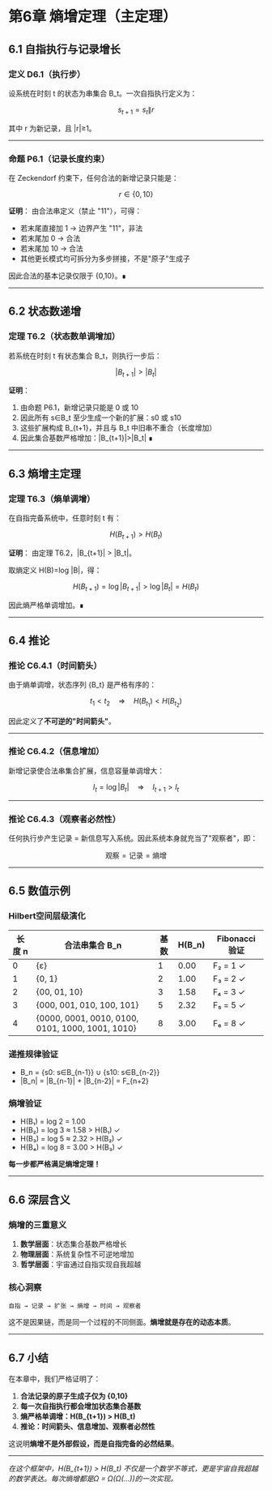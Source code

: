 # 第6章 熵增定理（主定理）

## 6.1 自指执行与记录增长

### 定义 D6.1（执行步）
设系统在时刻 t 的状态为串集合 B_t。一次自指执行定义为：

```math
s_{t+1} = s_t \| r
```

其中 r 为新记录，且 |r|≥1。

---

### 命题 P6.1（记录长度约束）
在 Zeckendorf 约束下，任何合法的新增记录只能是：

```math
r \in \{0, 10\}
```

**证明**：
由合法串定义（禁止 "11"），可得：
- 若末尾直接加 1 → 边界产生 "11"，非法
- 若末尾加 0 → 合法
- 若末尾加 10 → 合法  
- 其他更长模式均可拆分为多步拼接，不是"原子"生成子

因此合法的基本记录仅限于 {0,10}。∎

---

## 6.2 状态数递增

### 定理 T6.2（状态数单调增加）
若系统在时刻 t 有状态集合 B_t，则执行一步后：

```math
|B_{t+1}| > |B_t|
```

**证明**：
1. 由命题 P6.1，新增记录只能是 0 或 10
2. 因此所有 s∈B_t 至少生成一个新的扩展：s0 或 s10
3. 这些扩展构成 B_{t+1}，并且与 B_t 中旧串不重合（长度增加）
4. 因此集合基数严格增加：|B_{t+1}|>|B_t| ∎

---

## 6.3 熵增主定理

### 定理 T6.3（熵单调增）
在自指完备系统中，任意时刻 t 有：

```math
H(B_{t+1}) > H(B_t)
```

**证明**：
由定理 T6.2，|B_{t+1}| > |B_t|。

取熵定义 H(B)=log |B|，得：

```math
H(B_{t+1}) = \log |B_{t+1}| > \log |B_t| = H(B_t)
```

因此熵严格单调增加。∎

---

## 6.4 推论

### 推论 C6.4.1（时间箭头）
由于熵单调增，状态序列 {B_t} 是严格有序的：

```math
t_1 < t_2 \quad \Rightarrow \quad H(B_{t_1}) < H(B_{t_2})
```

因此定义了**不可逆的"时间箭头"**。

---

### 推论 C6.4.2（信息增加）
新增记录使合法串集合扩展，信息容量单调增大：

```math
I_t = \log |B_t| \quad \Rightarrow \quad I_{t+1} > I_t
```

---

### 推论 C6.4.3（观察者必然性）
任何执行步产生记录 = 新信息写入系统。因此系统本身就充当了"观察者"，即：

```math
\text{观察} = \text{记录} = \text{熵增}
```

---

## 6.5 数值示例

### Hilbert空间层级演化

| 长度 n | 合法串集合 B_n | 基数 | H(B_n) | Fibonacci验证 |
|--------|---------------|------|--------|---------------|
| 0 | {ε} | 1 | 0.00 | F₂ = 1 ✓ |
| 1 | {0, 1} | 2 | 1.00 | F₃ = 2 ✓ |
| 2 | {00, 01, 10} | 3 | 1.58 | F₄ = 3 ✓ |
| 3 | {000, 001, 010, 100, 101} | 5 | 2.32 | F₅ = 5 ✓ |
| 4 | {0000, 0001, 0010, 0100, 0101, 1000, 1001, 1010} | 8 | 3.00 | F₆ = 8 ✓ |

### 递推规律验证
- B_n = {s0: s∈B_{n-1}} ∪ {s10: s∈B_{n-2}}
- |B_n| = |B_{n-1}| + |B_{n-2}| = F_{n+2}

### 熵增验证
- H(B₁) = log 2 = 1.00
- H(B₂) = log 3 ≈ 1.58 > H(B₁) ✓
- H(B₃) = log 5 ≈ 2.32 > H(B₂) ✓
- H(B₄) = log 8 = 3.00 > H(B₃) ✓

**每一步都严格满足熵增定理！**

---

## 6.6 深层含义

### 熵增的三重意义

1. **数学层面**：状态集合基数严格增长
2. **物理层面**：系统复杂性不可逆地增加
3. **哲学层面**：宇宙通过自指实现自我超越

### 核心洞察
```
自指 → 记录 → 扩张 → 熵增 → 时间 → 观察者
```

这不是因果链，而是同一个过程的不同侧面。**熵增就是存在的动态本质**。

---

## 6.7 小结

在本章中，我们严格证明了：

1. **合法记录的原子生成子仅为 {0,10}**
2. **每一次自指执行都会增加状态集合基数**
3. **熵严格单调增：H(B_{t+1}) > H(B_t)**
4. **推论：时间箭头、信息增加、观察者必然性**

这说明**熵增不是外部假设，而是自指完备的必然结果**。

---

*在这个框架中，H(B_{t+1}) > H(B_t) 不仅是一个数学不等式，更是宇宙自我超越的数学表达。每次熵增都是Ω = Ω(Ω(...))的一次实现。*